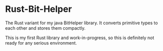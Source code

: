 # Rust-Bit-Helper
The Rust variant for my java BitHelper library. It converts primitive types to each other and stores them compactly.

This is my first Rust library and work-in-progress, so this is definitely not ready for any serious environment.

